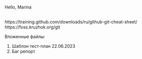 
Hello, Marina

</br> 
https://training.github.com/downloads/ru/github-git-cheat-sheet/
</br> 
https://foss.kruzhok.org/git

Вложенные файлы:
1. Шаблон тест-план 22.06.2023
2. Баг репорт
